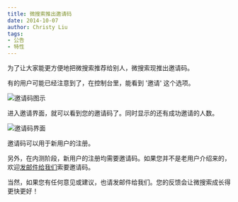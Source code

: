 ```yaml
---
title: 微搜索推出邀请码
date: 2014-10-07
author: Christy Liu
tags:
- 公告
- 特性
---
```


为了让大家能更方便地把微搜索推荐给别人，微搜索现推出邀请码。

有的用户可能已经注意到了，在控制台里，能看到 '邀请' 这个选项。

![邀请码图示](inviting-1.png)

进入邀请界面，就可以看到您的邀请码了。同时显示的还有成功邀请的人数。

![邀请码界面](inviting-2.png)

邀请码可以用于新用户的注册。

另外，在内测阶段，新用户的注册均需要邀请码。如果您并不是老用户介绍来的，欢迎[发邮件给我们](mailto:support@tinysou.com)索要邀请码。

当然，如果您有任何意见或建议，也请发邮件给我们。您的反馈会让微搜索成长得更快更好！
